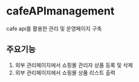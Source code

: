 # cafeAPImanagement
cafe api를 활용한 관리 및 운영페이지 구축

## 주요기능 
1. 외부 관리페이지에서  쇼핑몰 관리자 상품 등록 및 삭제
2. 외부 관리페이지에서 쇼핑몰 상품 리스트 출력